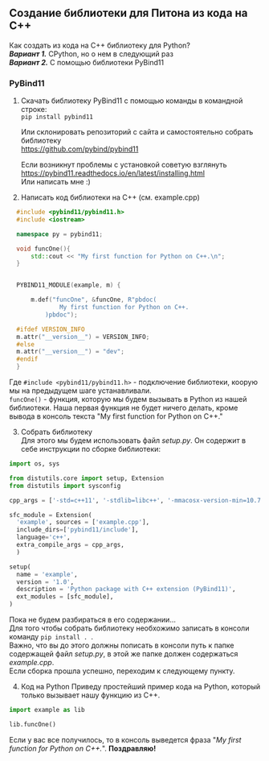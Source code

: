 ## Создание библиотеки для Питона из кода на С++

Как создать из кода на C++ библиотеку для Python?  
**_Вариант 1._** CPython, но о нем в следующий раз  
**_Вариант 2._** С помощью библиотеки PyBind11  

### PyBind11
1. Скачать библиотеку PyBind11 с помощью команды в командной строке:  
`pip install pybind11`  
   
   Или склонировать репозиторий с сайта и самостоятельно собрать библиотеку   
<https://github.com/pybind/pybind11>  

   Если возникнут проблемы с установкой советую взглянуть  
<https://pybind11.readthedocs.io/en/latest/installing.html>  
Или написать мне :)
  
2. Написать код библиотеки на С++ (см. example.cpp)
```cpp
  #include <pybind11/pybind11.h>
  #include <iostream>

  namespace py = pybind11;

  void funcOne(){
      std::cout << "My first function for Python on C++.\n";
  }


  PYBIND11_MODULE(example, m) {

      m.def("funcOne", &funcOne, R"pbdoc(
              My first function for Python on C++.
          )pbdoc");

  #ifdef VERSION_INFO
  m.attr("__version__") = VERSION_INFO;
  #else
  m.attr("__version__") = "dev";
  #endif
  }
```
  Где ```#include <pybind11/pybind11.h>``` - подключение библиотеки, коорую мы на предыдущем шаге устанавливали.   
  ```funcOne()``` - функция, которую мы будем вызывать в Python из нашей библиотеки.
  Наша первая функция не будет ничего делать, кроме вывода в консоль текста "My first function for Python on C++."

3. Собрать библиотеку  
  Для этого мы будем использовать файл _setup.py_. Он содержит в себе инструкции по сборке библиотеки:
  ```python
  import os, sys

from distutils.core import setup, Extension
from distutils import sysconfig

cpp_args = ['-std=c++11', '-stdlib=libc++', '-mmacosx-version-min=10.7']

sfc_module = Extension(
    'example', sources = ['example.cpp'],
    include_dirs=['pybind11/include'],
    language='c++',
    extra_compile_args = cpp_args,
    )

setup(
    name = 'example',
    version = '1.0',
    description = 'Python package with C++ extension (PyBind11)',
    ext_modules = [sfc_module],
)
```
  Пока не будем разбираться в его содержании...  
  Для того чтобы собрать библиотеку необхожимо записать в консоли команду ```pip install . ```.   
  Важно, что вы до этого должны пописать в консоли путь к папке содержащей файл _setup.py_, в этой же папке должен содержаться _example.cpp_.  
  Если сборка прошла успешно, переходим к следующему пункту.

4. Код на Python
  Приведу простейший пример кода на Python, который только вызывает нашу функцию из С++.
  ```python
  import example as lib 

  lib.funcOne()
  ```
  Если у вас все получилось, то в консоль выведется фраза "_My first function for Python on C++._". **Поздравляю!**
  
  
  
  

